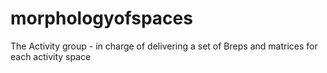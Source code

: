 # morphologyofspaces
The Activity group - in charge of delivering a set of Breps and matrices for each activity space
